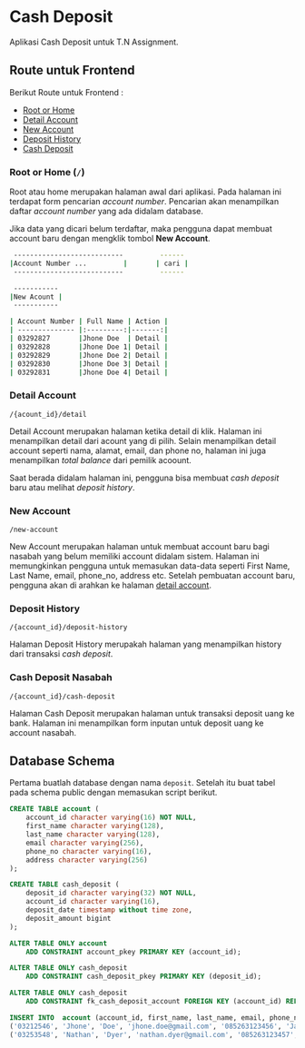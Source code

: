 # Cash Deposit

Aplikasi Cash Deposit untuk T.N Assignment.

## Route untuk Frontend

Berikut Route untuk Frontend :

- [Root or Home](#root-or-home)
- [Detail Account](#detail-account)
- [New Account](#new-account)
- [Deposit History](#deposit-history)
- [Cash Deposit](#cash-deposit-nasabah)

### Root or Home (`/`)

Root atau home merupakan halaman awal dari aplikasi. Pada halaman ini terdapat form pencarian _account number_. Pencarian akan menampilkan daftar _account number_ yang ada didalam database.

Jika data yang dicari belum terdaftar, maka pengguna dapat membuat account baru dengan mengklik tombol **New Account**.

```sh
 ---------------------------         ------
|Account Number ...         |       | cari |
 ---------------------------         ------

 -----------
|New Acount |
 -----------

| Account Number | Full Name | Action |
| -------------- |:---------:|-------:|
| 03292827       |Jhone Doe  | Detail |
| 03292828       |Jhone Doe 1| Detail |
| 03292829       |Jhone Doe 2| Detail |
| 03292830       |Jhone Doe 3| Detail |
| 03292831       |Jhone Doe 4| Detail |
```

### Detail Account

```url
/{acount_id}/detail
```

Detail Account merupakan halaman ketika detail di klik. Halaman ini menampilkan detail dari acount yang di pilih. Selain menampilkan detail account seperti nama, alamat, email, dan phone no, halaman ini juga menampilkan _total balance_ dari pemilik acoount.

Saat berada didalam halaman ini, pengguna bisa membuat _cash deposit_ baru atau melihat _deposit history_.

### New Account

```url
/new-account
```

New Account merupakan halaman untuk membuat account baru bagi nasabah yang belum memiliki account didalam sistem. Halaman ini memungkinkan pengguna untuk memasukan data-data seperti First Name, Last Name, email, phone_no, address etc. Setelah pembuatan account baru, pengguna akan di arahkan ke halaman [detail account](#detail-account).

### Deposit History

```url
/{account_id}/deposit-history
```

Halaman Deposit History merupakah halaman yang menampilkan history dari transaksi *cash deposit*.

### Cash Deposit Nasabah

```url
/{account_id}/cash-deposit
```

Halaman Cash Deposit merupakan halaman untuk transaksi deposit uang ke bank. Halaman ini menampilkan form inputan untuk deposit uang ke account nasabah.


## Database Schema

Pertama buatlah database dengan nama `deposit`. Setelah itu buat tabel pada schema public dengan memasukan script berikut.

```sql
CREATE TABLE account (
    account_id character varying(16) NOT NULL,
    first_name character varying(128),
    last_name character varying(128),
    email character varying(256),
    phone_no character varying(16),
    address character varying(256)
);

CREATE TABLE cash_deposit (
    deposit_id character varying(32) NOT NULL,
    account_id character varying(16),
    deposit_date timestamp without time zone,
    deposit_amount bigint
);

ALTER TABLE ONLY account
    ADD CONSTRAINT account_pkey PRIMARY KEY (account_id);

ALTER TABLE ONLY cash_deposit
    ADD CONSTRAINT cash_deposit_pkey PRIMARY KEY (deposit_id);

ALTER TABLE ONLY cash_deposit
    ADD CONSTRAINT fk_cash_deposit_account FOREIGN KEY (account_id) REFERENCES account(account_id) ON UPDATE CASCADE ON DELETE CASCADE;

INSERT INTO  account (account_id, first_name, last_name, email, phone_no, address) VALUES
('03212546', 'Jhone', 'Doe', 'jhone.doe@gmail.com', '085263123456', 'Jakarta'),
('03253548', 'Nathan', 'Dyer', 'nathan.dyer@gmail.com', '085263123457', 'Jakarta');

```